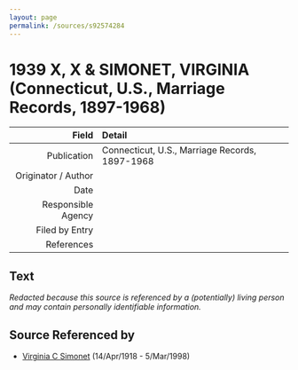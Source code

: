 ```yaml
---
layout: page
permalink: /sources/s92574284
---
```


# 1939 X, X & SIMONET, VIRGINIA (Connecticut, U.S., Marriage Records, 1897-1968)

Field | Detail
---:|:---
Publication | Connecticut, U.S., Marriage Records, 1897-1968
Originator / Author | 
Date | 
Responsible Agency | 
Filed by Entry | 
References | 

## Text

_Redacted because this source is referenced by a (potentially) living person and may contain personally identifiable information._

## Source Referenced by

* [Virginia C Simonet](../people/@33863084@-virginia-c-simonet-b1918-4-14-d1998-3-5.md) (14/Apr/1918 - 5/Mar/1998)
